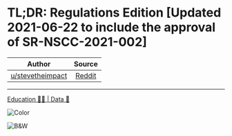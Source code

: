 TL;DR: Regulations Edition [Updated 2021-06-22 to include the approval of SR-NSCC-2021-002]
===========================================================================================

| Author       | Source       | 
| :-------------: |:-------------:|
|  [u/stevetheimpact](https://www.reddit.com/user/stevetheimpact/) | [Reddit](https://www.reddit.com/r/Superstonk/comments/o5mhie/tldr_regulations_edition_updated_20210622_to/) | 

---

[Education 👨‍🏫 | Data 🔢](https://www.reddit.com/r/Superstonk/search?q=flair_name%3A%22Education%20%F0%9F%91%A8%E2%80%8D%F0%9F%8F%AB%20%7C%20Data%20%F0%9F%94%A2%22&restrict_sr=1)

![Color](https://user-images.githubusercontent.com/82035192/124749584-6c93a780-def2-11eb-836e-6d145c6a8b2b.png)

![B&W](https://user-images.githubusercontent.com/82035192/124749614-761d0f80-def2-11eb-954b-2a825b37776b.png)
